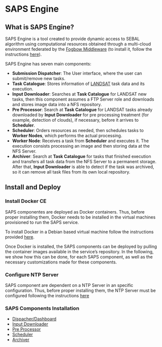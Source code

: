 # SAPS Engine
## What is SAPS Engine?
  SAPS Engine is a tool created to provide dynamic access to SEBAL algorithm using computational resources obtained through a multi-cloud environment federated by the [Fogbow Middleware](http://www.fogbowcloud.org) (to install it, follow the instructions [here](http://www.fogbowcloud.org/the-big-picture.html)).
  
  SAPS Engine has seven main components:
  - **Submission Dispatcher**: The User interface, where the user can submit/remove new tasks.
  - **Task Catalogue**: Stores information of [LANDSAT](https://landsat.usgs.gov/) task data and its execution.
  - **Input Downloader**: Searches at **Task Catalogue** for LANDSAT new tasks, then this component assumes a FTP  Server role and downloads and stores image data into a NFS repository.
  - **Pre Processor**: Search at **Task Catalogue** for LANDSAT tasks already downloaded by **Input Downloader** for pre processing treatment (for example, detection of clouds), if necessary, before it arrives to **Scheduler**.
 - **Scheduler**: Orders resources as needed, then schedules tasks to **Worker Nodes**, which performs the actual processing.
  - **Worker Node**: Receives a task from **Scheduler** and executes it. The execution consists processing an image and then storing data at the NFS Server.
  - **Archiver**: Search at **Task Catalogue** for tasks that finished execution and transfers all task data from the NFS Server to a permanent storage. After that, **Input Downloader** is able to detect if the task was archived, so it can remove all task files from its own local repository.

## Install and Deploy
### Install Docker CE
SAPS componentes are deployed as Docker containers. Thus, before proper installing them, Docker needs to be installed in the virtual machines provisioned to run the SAPS service. 

To install Docker in a Debian based virtual machine follow the instructions provided [here](docs/container-install.md).

Once Docker is installed, the SAPS components can be deployed by pulling the container images available in the service’s repository. In the following, we show how this can be done, for each SAPS component, as well as the necessary customizations made for these components.

### Configure NTP Server

SAPS component are dependent on a NTP Server in an specific configuration. Thus, before proper installing them, the NTP Server must be configured following the instructions [here](docs/ntp-server-config.md)

### SAPS Components Installation
* [Dispacher/Dashboard](docs/dispacher-install.md)
* [Input Downloader](docs/input-downloader-install.md)
* [Pre Processor](docs/preprocessor-install.md)
* [Scheduler](docs/scheduler-install.md)
* [Archiver](docs/archiver-install.md)
